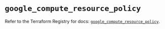 # `google_compute_resource_policy`

Refer to the Terraform Registry for docs: [`google_compute_resource_policy`](https://registry.terraform.io/providers/hashicorp/google/6.32.0/docs/resources/compute_resource_policy).
